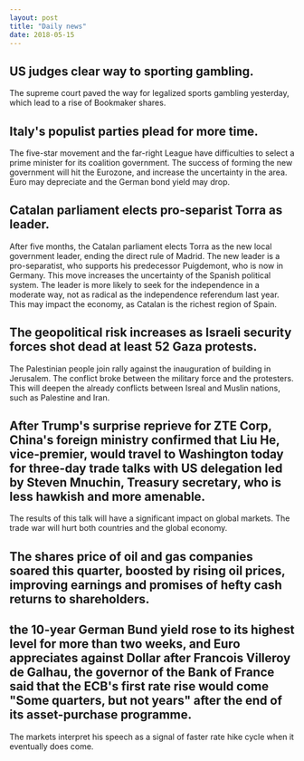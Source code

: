 ```yaml
---
layout: post
title: "Daily news"
date: 2018-05-15
---
```


## US judges clear way to sporting gambling.

The supreme court paved the way for legalized sports gambling yesterday, which lead to a rise of Bookmaker shares.

## Italy's populist parties plead for more time.

The five-star movement and the far-right League have difficulties to select a prime minister for its coalition government. The success of forming the new government will hit the Eurozone, and increase the uncertainty in the area. Euro may depreciate and the German bond yield may drop.

## Catalan parliament elects pro-separist Torra as leader.

After five months, the Catalan parliament elects Torra as the new local government leader, ending the direct rule of Madrid. The new leader is a pro-separatist, who supports his predecessor Puigdemont, who is now in Germany. This move increases the uncertainty of the Spanish political system. The leader is more likely to seek for the independence in a moderate way, not as radical as the independence referendum last year. This may impact the economy, as Catalan is the richest region of Spain.

## The geopolitical risk increases as Israeli security forces shot dead at least 52 Gaza protests.

The Palestinian people join rally against the inauguration of building in Jerusalem. The conflict broke between the military force and the protesters. This will deepen the already conflicts between Isreal and Muslin nations, such as Palestine and Iran. 

## After Trump's surprise reprieve for ZTE Corp, China's foreign ministry confirmed that Liu He, vice-premier, would travel to Washington today for three-day trade talks with US delegation led by Steven Mnuchin, Treasury secretary, who is less hawkish and more amenable. 

The results of this talk will have a significant impact on global markets. The trade war will hurt both countries and the global economy.

## The shares price of oil and gas companies soared this quarter, boosted by rising oil prices, improving earnings and promises of hefty cash returns to shareholders.

## the 10-year German Bund yield rose to its highest level for more than two weeks, and Euro appreciates against Dollar after Francois Villeroy de Galhau, the governor of the Bank of France said that the ECB's first rate rise would come "Some quarters, but not years" after the end of its asset-purchase programme. 

The markets interpret his speech as a signal of faster rate hike cycle when it eventually does come.




